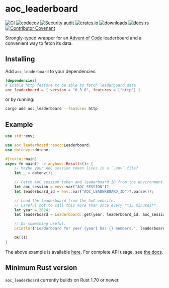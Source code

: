 # aoc_leaderboard

[![CI](https://github.com/clechasseur/aoc_leaderbot/actions/workflows/ci.yml/badge.svg?branch=main&event=push)](https://github.com/clechasseur/aoc_leaderbot/actions/workflows/ci.yml) [![codecov](https://codecov.io/gh/clechasseur/aoc_leaderbot/branch/main/graph/badge.svg?token=qSFdAkbb8U)](https://codecov.io/gh/clechasseur/aoc_leaderbot) [![Security audit](https://github.com/clechasseur/aoc_leaderbot/actions/workflows/audit-check.yml/badge.svg?branch=main)](https://github.com/clechasseur/aoc_leaderbot/actions/workflows/audit-check.yml) [![crates.io](https://img.shields.io/crates/v/aoc_leaderboard.svg)](https://crates.io/crates/aoc_leaderboard) [![downloads](https://img.shields.io/crates/d/aoc_leaderboard.svg)](https://crates.io/crates/aoc_leaderboard) [![docs.rs](https://img.shields.io/badge/docs-latest-blue.svg)](https://docs.rs/aoc_leaderboard) [![Contributor Covenant](https://img.shields.io/badge/Contributor%20Covenant-2.1-4baaaa.svg)](../CODE_OF_CONDUCT.md)

Strongly-typed wrapper for an [Advent of Code](https://adventofcode.com/) leaderboard and a convenient way to fetch its data.

## Installing

Add `aoc_leaderboard` to your dependencies:

```toml
[dependencies]
# Enable http feature to be able to fetch leaderboard data
aoc_leaderboard = { version = "0.3.0", features = ["http"] }
```

or by running:

```bash
cargo add aoc_leaderboard --features http
```

## Example

```rust
use std::env;

use aoc_leaderboard::aoc::Leaderboard;
use dotenvy::dotenv;

#[tokio::main]
async fn main() -> anyhow::Result<()> {
    // Maybe your AoC session token lives in a `.env` file?
    let _ = dotenv();

    // Fetch AoC session token and leaderboard ID from the environment.
    let aoc_session = env::var("AOC_SESSION")?;
    let leaderboard_id = env::var("AOC_LEADERBOARD_ID")?.parse()?;

    // Load the leaderboard from the AoC website.
    // Careful not to call this more than once every **15 minutes**.
    let year = 2024;
    let leaderboard = Leaderboard::get(year, leaderboard_id, aoc_session).await?;

    // Do something useful.
    println!("Leaderboard for year {year} has {} members.", leaderboard.members.len());

    Ok(())
}
```

The above example is available [here](./examples/http.rs).
For complete API usage, see [the docs](https://docs.rs/aoc_leaderboard).

## Minimum Rust version

`aoc_leaderboard` currently builds on Rust 1.70 or newer.
